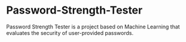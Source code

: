 # Password-Strength-Tester

Password Strength Tester is a project based on Machine Learning that evaluates the security of user-provided passwords.
